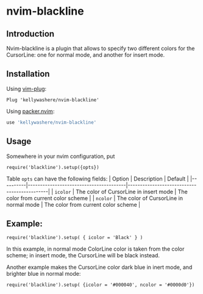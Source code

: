 # nvim-blackline

## Introduction
Nvim-blackline is a plugin that allows to specify two different colors for the CursorLine:
one for normal mode, and another for insert mode.

## Installation
Using [vim-plug](https://github.com/junegunn/vim-plug):

```viml
Plug 'kellywashere/nvim-blackline'
```

Using [packer.nvim](https://github.com/wbthomason/packer.nvim):
```lua
use 'kellywashere/nvim-blackline'
```

## Usage
Somewhere in your nvim configuration, put
```
require('blackline').setup({opts})
```
Table `opts` can have the following fields:
| Option   | Description                            | Default                                     |
|----------|----------------------------------------|---------------------------------------------|
| `icolor` | The color of CursorLine in insert mode | The color from current color scheme         |
| `ncolor` | The color of CursorLine in normal mode | The color from current color scheme         |


## Example:
```
require('blackline').setup( { icolor = 'Black' } )
```
In this example, in normal mode ColorLine color is taken from the color scheme; in insert
mode, the CursorLine will be black instead.

Another example makes the CursorLine color dark blue in inert mode, and brighter blue in normal mode:
```
require('blackline').setup( {icolor = '#000040', ncolor = '#0000d0'})
```
